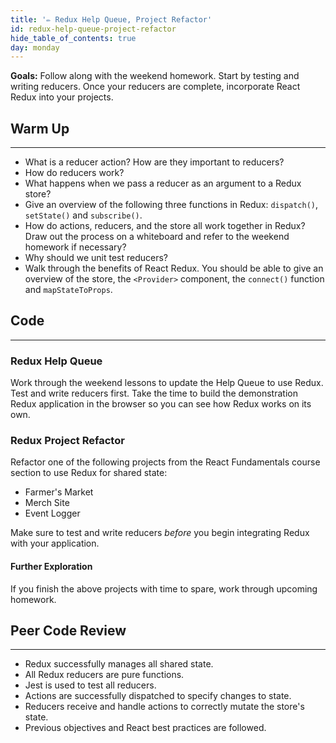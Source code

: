```yaml
---
title: '✏️ Redux Help Queue, Project Refactor'
id: redux-help-queue-project-refactor
hide_table_of_contents: true
day: monday
---
```


**Goals:** Follow along with the weekend homework. Start by testing and writing reducers. Once your reducers are complete, incorporate React Redux into your projects.

## Warm Up
---

* What is a reducer action? How are they important to reducers?
* How do reducers work?
* What happens when we pass a reducer as an argument to a Redux store?
* Give an overview of the following three functions in Redux: `dispatch()`, `setState()` and `subscribe()`.
* How do actions, reducers, and the store all work together in Redux? Draw out the process on a whiteboard and refer to the weekend homework if necessary?
* Why should we unit test reducers?
* Walk through the benefits of React Redux. You should be able to give an overview of the store, the `<Provider>` component, the `connect()` function and `mapStateToProps`.

## Code
---

### Redux Help Queue

Work through the weekend lessons to update the Help Queue to use Redux. Test and write reducers first. Take the time to build the demonstration Redux application in the browser so you can see how Redux works on its own.

### Redux Project Refactor

Refactor one of the following projects from the React Fundamentals course section to use Redux for shared state:

* Farmer's Market
* Merch Site
* Event Logger

Make sure to test and write reducers _before_ you begin integrating Redux with your application.

#### Further Exploration

If you finish the above projects with time to spare, work through upcoming homework.

## Peer Code Review
---

* Redux successfully manages all shared state.
* All Redux reducers are pure functions.
* Jest is used to test all reducers.
* Actions are successfully dispatched to specify changes to state.
* Reducers receive and handle actions to correctly mutate the store's state.
* Previous objectives and React best practices are followed.

